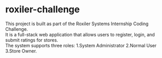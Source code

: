 # roxiler-challenge
This project is built as part of the Roxiler Systems Internship Coding Challenge.  
It is a full-stack web application that allows users to register, login, and submit ratings for stores.  
The system supports three roles: 1.System Administrator  2.Normal User  3.Store Owner.

